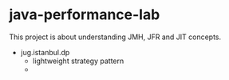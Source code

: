 # java-performance-lab

This project is about understanding JMH, JFR and JIT concepts.


- jug.istanbul.dp
  - lightweight strategy pattern
  - 
